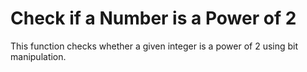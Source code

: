 # Check if a Number is a Power of 2

This function checks whether a given integer is a power of 2 using bit manipulation.

